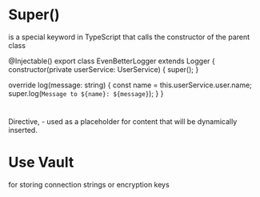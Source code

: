 # Super() 
is a special keyword in TypeScript that calls the constructor of the parent class

@Injectable()
export class EvenBetterLogger extends Logger {
  constructor(private userService: UserService) { super(); }

  override log(message: string) {
    const name = this.userService.user.name;
    super.log(`Message to ${name}: ${message}`);
  }
}
# <ng-content>
Directive, -  used as a placeholder for content that will be dynamically inserted. 
# Use Vault
for storing connection strings or encryption keys
